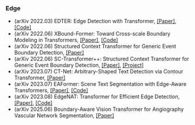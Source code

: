 ### Edge
- (arXiv 2022.03) EDTER: Edge Detection with Transformer, [[Paper]](https://arxiv.org/pdf/2203.08566.pdf), [[Code]](https://github.com/MengyangPu/EDTER)
- (arXiv 2022.06) XBound-Former: Toward Cross-scale Boundary Modeling in Transformers, [[Paper]](https://arxiv.org/pdf/2206.00806.pdf), [[Code]](https://github.com/jcwang123/xboundformer)
- (arXiv 2022.06) Structured Context Transformer for Generic Event Boundary Detection, [[Paper]](https://arxiv.org/pdf/2206.02985.pdf)
- (arXiv 2022.06) SC-Transformer++: Structured Context Transformer for Generic Event Boundary Detection, [[Paper]](https://arxiv.org/pdf/2206.12634.pdf), [[Project]](https://github.com/ZhangGongjie/IMFA)
- (arXiv 2023.07) CT-Net: Arbitrary-Shaped Text Detection via Contour Transformer, [[Paper]](https://arxiv.org/pdf/2307.13310.pdf)
- (arXiv 2023.07) EAFormer: Scene Text Segmentation with Edge-Aware Transformers, [[Paper]](https://arxiv.org/pdf/2407.17020.pdf), [[Code]](https://hyangyu.github.io/EAFormer/)
- (arXiv 2023.08) EdgeNAT: Transformer for Efficient Edge Detection, [[Paper]](https://arxiv.org/pdf/2408.10527.pdf), [[Code]](https://github.com/jhjie/EdgeNAT)
- (arXiv 2025.06) Boundary-Aware Vision Transformer for Angiography Vascular Network Segmentation, [[Paper]](https://arxiv.org/pdf/2506.12980.pdf)
